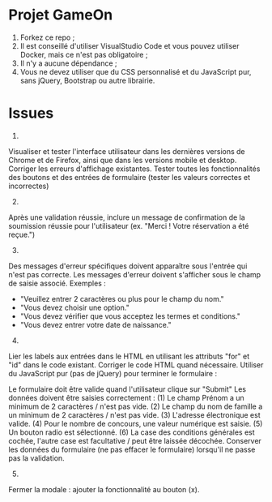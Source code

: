 # Projet GameOn
1. Forkez ce repo ;
2. Il est conseillé d'utiliser VisualStudio Code et vous pouvez utiliser Docker, mais ce n'est pas obligatoire ;
3. Il n'y a aucune dépendance ;
4. Vous ne devez utiliser que du CSS personnalisé et du JavaScript pur, sans jQuery, Bootstrap ou autre librairie.

# Issues
1.
  Visualiser et tester l'interface utilisateur dans les dernières versions de Chrome et de Firefox, ainsi que dans les versions mobile et desktop. Corriger les erreurs   d'affichage existantes.
  Tester toutes les fonctionnalités des boutons et des entrées de formulaire (tester les valeurs correctes et incorrectes)

2.
  Après une validation réussie, inclure un message de confirmation de la soumission réussie pour l'utilisateur (ex. "Merci ! Votre réservation a été reçue.")

3.
  Des messages d'erreur spécifiques doivent apparaître sous l'entrée qui n'est pas correcte. Les messages d'erreur doivent s'afficher sous le champ de saisie associé.   Exemples :

  - "Veuillez entrer 2 caractères ou plus pour le champ du nom."
  - "Vous devez choisir une option."
  - "Vous devez vérifier que vous acceptez les termes et conditions."
  - "Vous devez entrer votre date de naissance."

4.
  Lier les labels aux entrées dans le HTML en utilisant les attributs "for" et "id" dans le code existant. Corriger le code HTML quand nécessaire.
  Utiliser du JavaScript pur (pas de jQuery) pour terminer le formulaire :

  Le formulaire doit être valide quand l'utilisateur clique sur "Submit"
  Les données doivent être saisies correctement :
  (1) Le champ Prénom a un minimum de 2 caractères / n'est pas vide.
  (2) Le champ du nom de famille a un minimum de 2 caractères / n'est pas vide.
  (3) L'adresse électronique est valide.
  (4) Pour le nombre de concours, une valeur numérique est saisie.
  (5) Un bouton radio est sélectionné.
  (6) La case des conditions générales est cochée, l'autre case est facultative / peut être laissée décochée.
  Conserver les données du formulaire (ne pas effacer le formulaire) lorsqu'il ne passe pas la validation.

5.
  Fermer la modale : ajouter la fonctionnalité au bouton (x).
